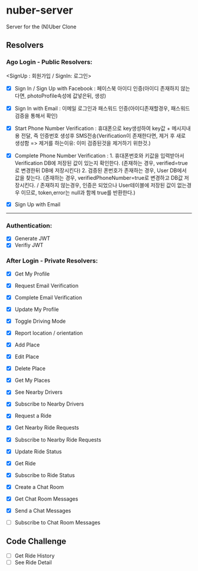 # nuber-server

Server for the (N)Uber Clone

## Resolvers

### Ago Login - Public Resolvers:
<SignUp : 회원가입 / SignIn: 로그인>
- [X] Sign In / Sign Up with Facebook
: 페이스북 아이디 인증(아이디 존재하지 않는다면, photoProfile속성에 값넣은뒤, 생성)

- [X] Sign In with Email
: 이메일 로그인과 패스워드 인증(아이디존재할경우, 패스워드 검증을 통해서 확인)

- [X] Start Phone Number Verification
: 휴대폰으로 key생성하여 key값 + 메시지내용 전달, 즉 인증번호 생성후 SMS전송(Verification이 존재한다면, 제거 후 새로 생성함 => 제거를 하는이유: 이미 검증된것을 제거하기 위한것.)

- [X] Complete Phone Number Verification
: 1. 휴대폰번호와 키값을 입력받아서 Verification DB에 저장된 값이 있는지 확인한다. 
  (존재하는 경우, verified=true로 변경한뒤 DB에 저장시킨다)
  2. 검증된 폰번호가 존재하는 경우, User DB에서 값을 찾는다. 
  (존재하는 경우, verifiedPhoneNumber=true로 변경하고 DB값 저장시킨다. / 존재하지 않는경우, 인증은 되었으나 User테이블에 저장된 값이 없는경우 이므로, token,error는 null과 함께 true를 반환한다.)

- [X] Sign Up with Email
-----

### Authentication: 

- [X] Generate JWT
- [X] Verifiy JWT

### After Login - Private Resolvers:

- [X] Get My Profile
- [X] Request Email Verification
- [X] Complete Email Verification
- [X] Update My Profile
- [X] Toggle Driving Mode
- [X] Report location / orientation
- [X] Add Place
- [X] Edit Place
- [X] Delete Place
- [X] Get My Places
- [X] See Nearby Drivers
- [X] Subscribe to Nearby Drivers
- [X] Request a Ride

- [X] Get Nearby Ride Requests
- [X] Subscribe to Nearby Ride Requests
- [X] Update Ride Status
- [X] Get Ride
- [X] Subscribe to Ride Status
- [X] Create a Chat Room
- [X] Get Chat Room Messages
- [X] Send a Chat Messages
- [ ] Subscribe to Chat Room Messages

## Code Challenge

- [ ] Get Ride History
- [ ] See Ride Detail